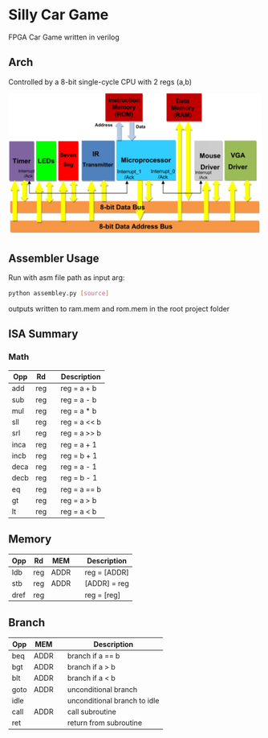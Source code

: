 # Silly Car Game

FPGA Car Game written in verilog

## Arch

Controlled by a 8-bit single-cycle CPU with 2 regs (a,b)

![system arch block diagram](figs/system.png)

## Assembler Usage

Run with asm file path as input arg:

```sh
python assembley.py [source]
```

outputs written to ram.mem and rom.mem in the root project folder


## ISA Summary

### Math 

| Opp  | Rd  |     | Description       |
|------|-----|-----|-------------------|
| add  | reg |     | reg = a + b       |
| sub  | reg |     | reg = a - b       |
| mul  | reg |     | reg = a * b       |
| sll  | reg |     | reg = a << b      |
| srl  | reg |     | reg = a >> b      |
| inca | reg |     | reg = a + 1       |
| incb | reg |     | reg = b + 1       |
| deca | reg |     | reg = a - 1       |
| decb | reg |     | reg = b - 1       |
| eq   | reg |     | reg = a == b      |
| gt   | reg |     | reg = a > b       |
| lt   | reg |     | reg = a < b       |

## Memory 

| Opp  | Rd  | MEM  |     | Description       |
|------|-----|------|-----|-------------------|
| ldb  | reg | ADDR |     | reg = [ADDR]      |
| stb  | reg | ADDR |     | [ADDR] = reg      |
| dref | reg |      |     | reg = [reg]       |

## Branch 

| Opp  | MEM  |     | Description                  |
|------|------|-----|------------------------------|
| beq  | ADDR |     | branch if a == b             |
| bgt  | ADDR |     | branch if a > b              |
| blt  | ADDR |     | branch if a < b              |
| goto | ADDR |     | unconditional branch         |
| idle |      |     | unconditional branch to idle |
| call | ADDR |     | call subroutine              |
| ret  |      |     | return from subroutine       |